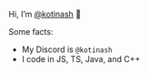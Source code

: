 Hi, I’m <a href="https://github.com/kotinash/">@kotinash</a> 👋

Some facts: 

  * My Discord is `@kotinash`
  * I code in JS, TS, Java, and C++
